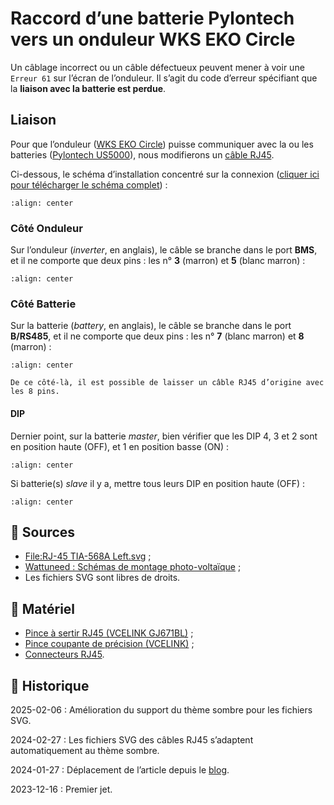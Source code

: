 # Raccord d’une batterie Pylontech vers un onduleur WKS EKO Circle

Un câblage incorrect ou un câble défectueux peuvent mener à voir une `Erreur 61` sur l’écran de l’onduleur. Il s’agit du code d’erreur spécifiant que la **liaison avec la batterie est perdue**.

## Liaison

Pour que l’onduleur ([WKS EKO Circle](https://www.wattuneed.com/fr/onduleurs-et-convertisseurs/25678-onduleur-hybride-wks-evo-56kva-48v-0768563819193.html)) puisse communiquer avec la ou les batteries ([Pylontech US5000](https://en.pylontech.com.cn/products/us5000)), nous modifierons un [câble RJ45](images/rj45.svg).

Ci-dessous, le schéma d’installation concentré sur la connexion ([cliquer ici pour télécharger le schéma complet](images/schema-communication-onduleur-wks-eko-circle-vers-batterie-pylontech-complet.jpg)) :

```{figure} images/schema-communication-onduleur-wks-circle-vers-batterie-pylontech-zoom.jpg
:align: center
```

### Côté Onduleur

Sur l’onduleur (*inverter*, en anglais), le câble se branche dans le port **BMS**, et il ne comporte que deux pins : les n° **3** (marron) et **5** (blanc marron) :

```{figure} images/rj45-rs485-inverter.svg
:align: center
```

### Côté Batterie

Sur la batterie (*battery*, en anglais), le câble se branche dans le port **B/RS485**, et il ne comporte que deux pins : les n° **7** (blanc marron) et **8** (marron) :

```{figure} images/rj45-rs485-battery.svg
:align: center
```

```{tip}
De ce côté-là, il est possible de laisser un câble RJ45 d’origine avec les 8 pins.
```

#### DIP

Dernier point, sur la batterie *master*, bien vérifier que les DIP 4, 3 et 2 sont en position haute (OFF), et 1 en position basse (ON) :

```{figure} images/battery-pylontech-dip-master.svg
:align: center
```

Si batterie(s) *slave* il y a, mettre tous leurs DIP en position haute (OFF) :

```{figure} images/battery-pylontech-dip-slave.svg
:align: center
```

## 🎣 Sources

- [File:RJ-45 TIA-568A Left.svg](https://commons.wikimedia.org/wiki/File:RJ-45_TIA-568A_Left.svg) ;
- [Wattuneed : Schémas de montage photo-voltaïque](https://www.wattuneed.com/fr/content/28-schema-de-montage-photovoltaique) ;
- Les fichiers SVG sont libres de droits.

## 🧰 Matériel

- [Pince à sertir RJ45 (VCELINK GJ671BL)](https://www.amazon.fr/dp/B08NX12GJ5) ;
- [Pince coupante de précision (VCELINK)](https://www.amazon.fr/dp/B09SL2TCH7) ;
- [Connecteurs RJ45](https://www.amazon.fr/dp/B0857FL8G6).

## 📜 Historique

2025-02-06
: Amélioration du support du thème sombre pour les fichiers SVG.

2024-02-27
: Les fichiers SVG des câbles RJ45 s’adaptent automatiquement au thème sombre.

2024-01-27
: Déplacement de l’article depuis le [blog](https://www.tiger-222.fr/?d=2023/12/16/23/12/04-raccord-dune-batterie-pylontech-vers-un-onduleur-wks-eko-circle).

2023-12-16
: Premier jet.
